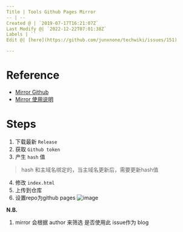 ```yaml
---
Title | Tools Github Pages Mirror
-- | --
Created @ | `2019-07-17T16:21:07Z`
Last Modify @| `2022-12-22T07:01:38Z`
Labels | ``
Edit @| [here](https://github.com/junxnone/techwiki/issues/151)

---
```


# Reference
- [Mirror Github](https://github.com/LoeiFy/Mirror)
- [Mirror 使用说明](https://github.com/LoeiFy/Mirror/wiki/%E4%B8%AD%E6%96%87%E6%95%99%E7%A8%8B)

# Steps
1. 下载最新 `Release`
2. 获取 `Github token`
3. 产生 `hash` 值
> hash 和主域名绑定的，当主域名更新后，需要更新hash值
4. 修改 `index.html`
5. 上传到仓库
6. 设置repo为github pages
![image](https://user-images.githubusercontent.com/2216970/61463631-6293d980-a9a7-11e9-98ef-8eecfd61be1f.png)

**N.B.**
1. mirror 会根据 author 来筛选 是否使用此 issue作为 blog
